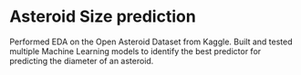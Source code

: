 # Asteroid Size prediction
Performed EDA on the Open Asteroid Dataset from Kaggle. Built and tested multiple Machine Learning models to identify the best predictor for predicting the diameter of an asteroid.

